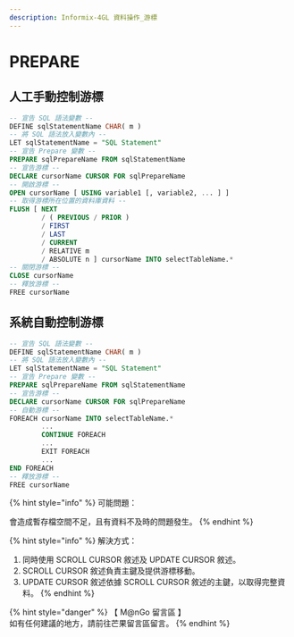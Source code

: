 ```yaml
---
description: Informix-4GL 資料操作_游標
---
```


# PREPARE

## 人工手動控制游標

```sql
-- 宣告 SQL 語法變數 --
DEFINE sqlStatementName CHAR( m )
-- 將 SQL 語法放入變數內 --
LET sqlStatementName = "SQL Statement"
-- 宣告 Prepare 變數 --
PREPARE sqlPrepareName FROM sqlStatementName
-- 宣告游標 --
DECLARE cursorName CURSOR FOR sqlPrepareName
-- 開啟游標 --
OPEN cursorName [ USING variable1 [, variable2, ... ] ]
-- 取得游標所在位置的資料庫資料 --
FLUSH [ NEXT
        / ( PREVIOUS / PRIOR )
        / FIRST
        / LAST
        / CURRENT
        / RELATIVE m
        / ABSOLUTE n ] cursorName INTO selectTableName.*
-- 關閉游標 --
CLOSE cursorName
-- 釋放游標 --
FREE cursorName
```

## 系統自動控制游標

```sql
-- 宣告 SQL 語法變數 --
DEFINE sqlStatementName CHAR( m )
-- 將 SQL 語法放入變數內 --
LET sqlStatementName = "SQL Statement"
-- 宣告 Prepare 變數 --
PREPARE sqlPrepareName FROM sqlStatementName
-- 宣告游標 --
DECLARE cursorName CURSOR FOR sqlPrepareName
-- 自動游標 --
FOREACH cursorName INTO selectTableName.*
        ...
        CONTINUE FOREACH
        ...
        EXIT FOREACH
        ...
END FOREACH
-- 釋放游標 --
FREE cursorName
```

{% hint style="info" %}
可能問題：

會造成暫存檔空間不足，且有資料不及時的問題發生。
{% endhint %}

{% hint style="info" %}
解決方式：

1. 同時使用 SCROLL CURSOR 敘述及 UPDATE CURSOR 敘述。
2. SCROLL CURSOR 敘述負責主鍵及提供游標移動。
3. UPDATE CURSOR 敘述依據 SCROLL CURSOR 敘述的主鍵，以取得完整資料。
{% endhint %}

{% hint style="danger" %}
【 M@nGo 留言區 】\
如有任何建議的地方，請前往芒果留言區留言。
{% endhint %}
